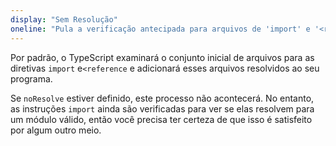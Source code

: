 ```yaml
---
display: "Sem Resolução"
oneline: "Pula a verificação antecipada para arquivos de 'import' e '<reference'"
---
```


Por padrão, o TypeScript examinará o conjunto inicial de arquivos para as diretivas `import` e`<reference` e adicionará esses arquivos resolvidos ao seu programa.

Se `noResolve` estiver definido, este processo não acontecerá.
No entanto, as instruções `import` ainda são verificadas para ver se elas resolvem para um módulo válido, então você precisa ter certeza de que isso é satisfeito por algum outro meio.
